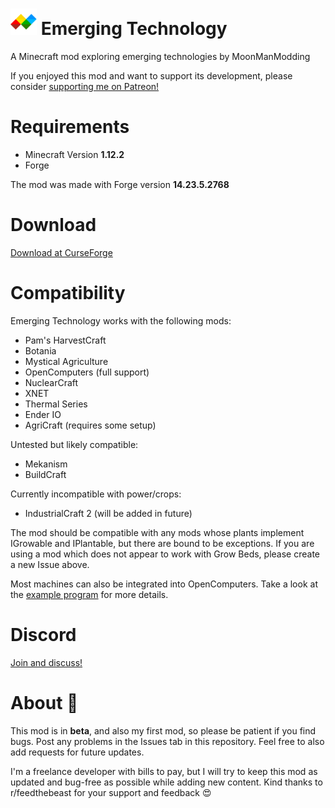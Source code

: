 # <img src="images/Logo.png" alt="Emerging Technology" height="42" width="42"> Emerging Technology
<p>A Minecraft mod exploring emerging technologies by MoonManModding</p>

If you enjoyed this mod and want to support its development, please consider <a href="https://www.patreon.com/moonmanmodding">supporting me on Patreon!</a>

# Requirements
- Minecraft Version <b>1.12.2</b>
- Forge

The mod was made with Forge version <b>14.23.5.2768</b>

# Download
<a href="https://www.curseforge.com/minecraft/mc-mods/emerging-technology-hydroponics">Download at CurseForge</a>

# Compatibility
Emerging Technology works with the following mods:

- Pam's HarvestCraft
- Botania
- Mystical Agriculture
- OpenComputers (full support)
- NuclearCraft
- XNET
- Thermal Series
- Ender IO
- AgriCraft (requires some setup)

Untested but likely compatible:
- Mekanism
- BuildCraft

Currently incompatible with power/crops:
- IndustrialCraft 2 (will be added in future)

The mod should be compatible with any mods whose plants implement IGrowable and IPlantable, but there are bound to be exceptions. If you are using a mod which does not appear to work with Grow Beds, please create a new Issue above.

Most machines can also be integrated into OpenComputers. Take a look at the <a href="https://github.com/MoonManModding/EmergingTechnology/blob/master/examples/open-computers-example.lua">example program</a> for more details. 

# Discord
<a href="https://discord.gg/Nm3sMXF">Join and discuss!</a>

# About 🔬

This mod is in <b>beta</b>, and also my first mod, so please be patient if you find bugs. Post any problems in the Issues tab in this repository. Feel free to also add requests for future updates.

I'm a freelance developer with bills to pay, but I will try to keep this mod as updated and bug-free as possible while adding new content. Kind thanks to r/feedthebeast for your support and feedback 😍


